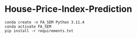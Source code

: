 # House-Price-Index-Prediction

```
conda create -n FA_SEM Python 3.11.4
conda activate FA_SEM
pip install -r requirements.txt
```